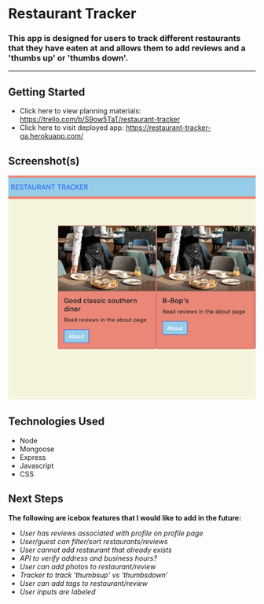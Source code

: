 # Restaurant Tracker

### This app is designed for users to track different restaurants that they have eaten at and allows them to add reviews and a 'thumbs up' or 'thumbs down'.
---
## Getting Started 
<!-- link to deployed app and trello board -->
- Click here to view planning materials: https://trello.com/b/S9ow5TaT/restaurant-tracker
- Click here to visit deployed app: https://restaurant-tracker-ga.herokuapp.com/

## Screenshot(s)
![screenshot of app](public/images/rest-tracker.png)

## Technologies Used

- Node
- Mongoose
- Express
- Javascript
- CSS

## Next Steps
**The following are icebox features that I would like to add in the future:**
- *User has reviews associated with profile on profile page*
- *User/guest can filter/sort restaurants/reviews*
- *User cannot add restaurant that already exists*
- *API to verify address and business hours?*
- *User can add photos to restaurant/review*
- *Tracker to track 'thumbsup' vs 'thumbsdown'*
- *User can add tags to restaurant/review*
- *User inputs are labeled*